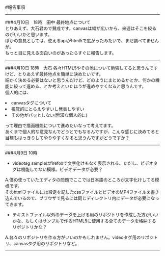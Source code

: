 #報告事項
<!--※テンプレート参考
___
####4月？日　？時(任意)
内容
最上段に挿入(ここのコメントアウト部分の真下)

-->
___
###4月10日　18時　田中
最終地点について  
とりあえず、大石君ので賛成です。canvasは幅が広いから、来週はそこを絞るのがいいかと思います。  
ほかの意見としては、使えるapiがhtml5で広がったみたいで、まだ調べてませんが。  
もっと目に見える面白いのがあったらすぐに報告します。

___
###4月10日 18時　大石
各々HTML5やその他について勉強してると思うんですけど、とりあえず最終地点を簡単に決めたいです。<br>
細かく決める必要はないと思うんだけど、どのようにまとめるかとか、何かの機能に絞って進める、とか考えといたほうが進めやすくなると思うんです。  
個人的には、  
<li>canvasタグについて
<li>視覚的にとらえやすいし発表しやすい
<li>その他がパッとしない(無知な個人的に)

って理由で描画機能について進めたいなって考えてます。  
あくまで個人的な意見なんでどうとでもなるんですが、こんな感じに決めてると目標もはっきりしてやりやすくなると思うんですがどうですか？
___
###4月9日 10時
* videotag sampleはfirefoxで文字化けもなく表示される、ただし、ビデオタグは機能してない模様。ビデオデータが必要？

A.僕の使っていたエディタの問題でここでは日本語のところが文字化けしてる模様です。  
そのhtmlファイルには設定を記したcssファイルとビデオのMP4ファイルを書き込んでいるので、ブラウザで見るには同じディレクトリ内にデータが必要になってきます。

* テキストファイル以外のデータを上げる用のリポジトリを作成した方がいいかな、もしくはサンプルで作るHTML5に使用する全てのデータを格納するリポジトリかな？

A.各々のリポジトリを作る方がいいのかもしれません。videoタグ用のリポジトリ、canvasタグ用のリポジトリなど。
___